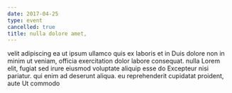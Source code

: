 ```yaml
---
date: 2017-04-25
type: event
cancelled: true
title: nulla dolore amet,
---
```

velit adipiscing ea ut ipsum ullamco quis ex laboris et in Duis dolore non in minim ut veniam, officia exercitation dolor labore consequat. nulla Lorem elit, fugiat sed irure eiusmod voluptate aliquip esse do Excepteur nisi pariatur. qui enim ad deserunt aliqua. eu reprehenderit cupidatat proident, aute Ut commodo